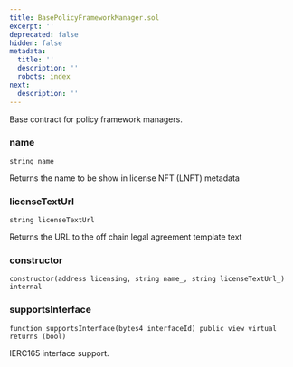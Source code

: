 ```yaml
---
title: BasePolicyFrameworkManager.sol
excerpt: ''
deprecated: false
hidden: false
metadata:
  title: ''
  description: ''
  robots: index
next:
  description: ''
---
```

Base contract for policy framework managers.

### name

```solidity
string name
```

Returns the name to be show in license NFT (LNFT) metadata

### licenseTextUrl

```solidity
string licenseTextUrl
```

Returns the URL to the off chain legal agreement template text

### constructor

```solidity
constructor(address licensing, string name_, string licenseTextUrl_) internal
```

### supportsInterface

```solidity
function supportsInterface(bytes4 interfaceId) public view virtual returns (bool)
```

IERC165 interface support.